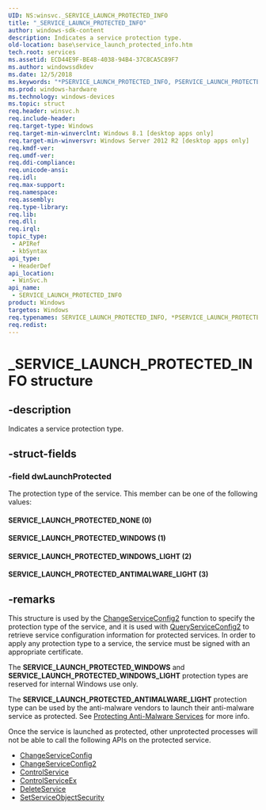 ```yaml
---
UID: NS:winsvc._SERVICE_LAUNCH_PROTECTED_INFO
title: "_SERVICE_LAUNCH_PROTECTED_INFO"
author: windows-sdk-content
description: Indicates a service protection type.
old-location: base\service_launch_protected_info.htm
tech.root: services
ms.assetid: ECD44E9F-BE48-4038-94B4-37C8CA5C89F7
ms.author: windowssdkdev
ms.date: 12/5/2018
ms.keywords: "*PSERVICE_LAUNCH_PROTECTED_INFO, PSERVICE_LAUNCH_PROTECTED_INFO, PSERVICE_LAUNCH_PROTECTED_INFO structure pointer, SERVICE_LAUNCH_PROTECTED_ANTIMALWARE_LIGHT, SERVICE_LAUNCH_PROTECTED_INFO, SERVICE_LAUNCH_PROTECTED_INFO structure, SERVICE_LAUNCH_PROTECTED_NONE, SERVICE_LAUNCH_PROTECTED_WINDOWS, SERVICE_LAUNCH_PROTECTED_WINDOWS_LIGHT, _SERVICE_LAUNCH_PROTECTED_INFO, base.service_launch_protected_info, winsvc/PSERVICE_LAUNCH_PROTECTED_INFO, winsvc/SERVICE_LAUNCH_PROTECTED_INFO"
ms.prod: windows-hardware
ms.technology: windows-devices
ms.topic: struct
req.header: winsvc.h
req.include-header: 
req.target-type: Windows
req.target-min-winverclnt: Windows 8.1 [desktop apps only]
req.target-min-winversvr: Windows Server 2012 R2 [desktop apps only]
req.kmdf-ver: 
req.umdf-ver: 
req.ddi-compliance: 
req.unicode-ansi: 
req.idl: 
req.max-support: 
req.namespace: 
req.assembly: 
req.type-library: 
req.lib: 
req.dll: 
req.irql: 
topic_type:
 - APIRef
 - kbSyntax
api_type:
 - HeaderDef
api_location:
 - WinSvc.h
api_name:
 - SERVICE_LAUNCH_PROTECTED_INFO
product: Windows
targetos: Windows
req.typenames: SERVICE_LAUNCH_PROTECTED_INFO, *PSERVICE_LAUNCH_PROTECTED_INFO
req.redist: 
---
```


# _SERVICE_LAUNCH_PROTECTED_INFO structure


## -description


Indicates a service protection type.


## -struct-fields




### -field dwLaunchProtected

The protection type of the service. This member can be one of the following values:



#### SERVICE_LAUNCH_PROTECTED_NONE (0)



#### SERVICE_LAUNCH_PROTECTED_WINDOWS (1)



#### SERVICE_LAUNCH_PROTECTED_WINDOWS_LIGHT (2)



#### SERVICE_LAUNCH_PROTECTED_ANTIMALWARE_LIGHT (3)


## -remarks



This structure is used by the <a href="https://msdn.microsoft.com/6e5b79ed-52e1-460e-b076-01afbd08775c">ChangeServiceConfig2</a> function to specify the protection type of the service, and it is used with <a href="https://msdn.microsoft.com/cb090e59-aeff-4420-bb7c-912a4911006f">QueryServiceConfig2</a> to retrieve service configuration information for protected services. In order to apply any protection type to a service, the service must be signed with an appropriate certificate.

The <b>SERVICE_LAUNCH_PROTECTED_WINDOWS</b> and <b>SERVICE_LAUNCH_PROTECTED_WINDOWS_LIGHT</b> protection types are reserved for internal Windows use only.

The <b>SERVICE_LAUNCH_PROTECTED_ANTIMALWARE_LIGHT</b> protection type can be used by the anti-malware vendors to launch their anti-malware service as protected. See <a href="https://msdn.microsoft.com/en-us/library/Dn313124(v=VS.85).aspx">Protecting Anti-Malware Services</a> for more info.

Once the service is launched as protected, other unprotected processes will not be able to call the following APIs on the protected service.

<ul>
<li>
<a href="https://msdn.microsoft.com/add8a99b-aced-4341-9790-86efac76df6b">ChangeServiceConfig</a>
</li>
<li>
<a href="https://msdn.microsoft.com/6e5b79ed-52e1-460e-b076-01afbd08775c">ChangeServiceConfig2</a>
</li>
<li>
<a href="https://msdn.microsoft.com/c112b587-7455-4f15-93e1-ded73de6dbbd">ControlService</a>
</li>
<li>
<a href="https://msdn.microsoft.com/de249903-7545-4fb6-925a-aa647f862f93">ControlServiceEx</a>
</li>
<li>
<a href="https://msdn.microsoft.com/5b0fc714-60e0-4ae3-8fa8-ace36dab2fb0">DeleteService</a>
</li>
<li>
<a href="https://msdn.microsoft.com/39481d9a-79d5-4bbf-8480-4095a34dddb6">SetServiceObjectSecurity</a>
</li>
</ul>


